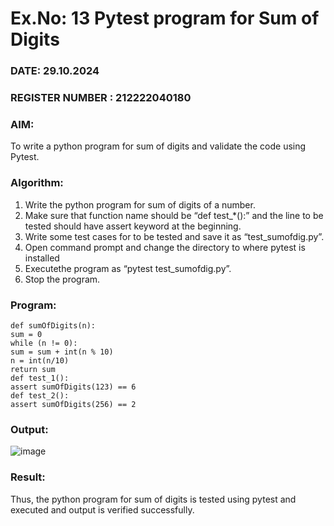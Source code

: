 # Ex.No: 13  Pytest program for Sum of Digits 

### DATE: 29.10.2024                                                                           
### REGISTER NUMBER : 212222040180
### AIM: 
To write a python program for sum of digits and validate the code using Pytest. 
### Algorithm:

1. Write the python program for sum of digits of a number. 
2. Make sure that function name should be “def test_*():” and the line to be tested 
should have assert keyword at the beginning. 
3. Write some test cases for to be tested and save it as “test_sumofdig.py”. 
4. Open command prompt and change the directory to where pytest is installed
5. Executethe program as “pytest test_sumofdig.py”. 
6. Stop the program.

### Program:
```
def sumOfDigits(n): 
sum = 0 
while (n != 0): 
sum = sum + int(n % 10) 
n = int(n/10) 
return sum 
def test_1(): 
assert sumOfDigits(123) == 6 
def test_2(): 
assert sumOfDigits(256) == 2 
```










### Output:

![image](https://github.com/user-attachments/assets/59a9550a-6022-43e1-9620-b52b7f98b2a0)




### Result:
Thus, the python program for sum of digits is tested using pytest and executed and output is verified successfully.
